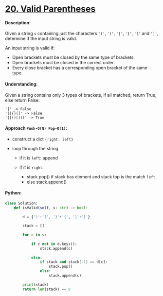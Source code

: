 # [20. Valid Parentheses](https://leetcode.com/problems/valid-parentheses/)


#### Description:

Given a string `s` containing just the characters `'('`, `')'`, `'{'`, `'}'`, `'['` and `']'`, determine if the input string is valid.

An input string is valid if:

- Open brackets must be closed by the same type of brackets.
- Open brackets must be closed in the correct order.
- Every close bracket has a corresponding open bracket of the same type.


#### Understanding:

Given a string contains only 3 types of brackets, if all matched, return True, else return False:


   	']' -> False
    '(){}(]' -> False
    '{}()[]()' -> True


#### Approach `Push-O(N) Pop-O(1)`:
- construct a dict `{right: left}`

- loop through the string
	- if it is `left`: append
	
	- if it is `right`:
		- stack.pop() if stack has element and stack top is the match `left`
		- else stack.append() 
	 


#### Python:
```python
class Solution:
    def isValid(self, s: str) -> bool:
        
        d = {')':'(', '}':'{', ']':'['}
        
        stack = []
        
        for c in s:
            
            if c not in d.keys():
                stack.append(c)
                
            else:
                if stack and stack[-1] == d[c]:
                    stack.pop()
                else:
                    stack.append(c)
                    
        print(stack)            
        return len(stack) == 0
```